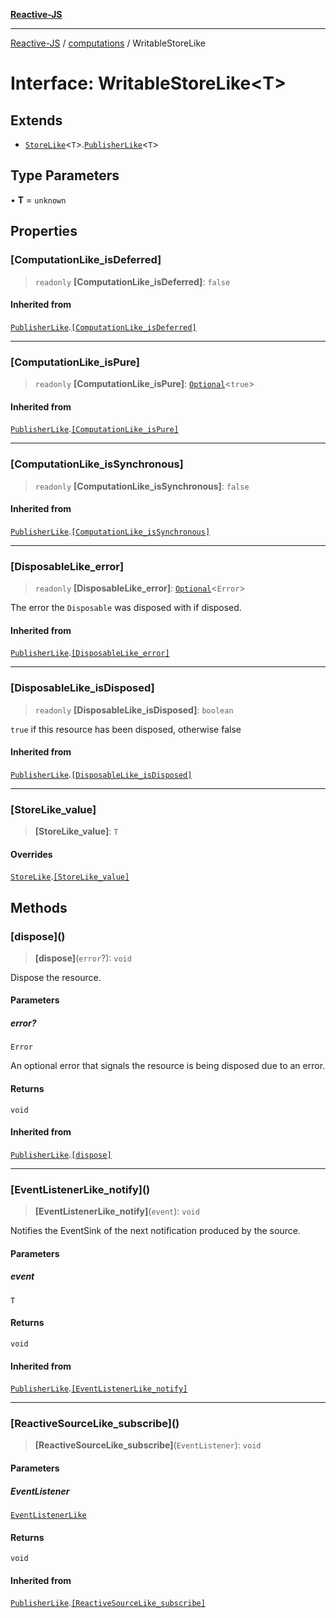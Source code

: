 [**Reactive-JS**](../../README.md)

***

[Reactive-JS](../../README.md) / [computations](../README.md) / WritableStoreLike

# Interface: WritableStoreLike\<T\>

## Extends

- [`StoreLike`](StoreLike.md)\<`T`\>.[`PublisherLike`](PublisherLike.md)\<`T`\>

## Type Parameters

• **T** = `unknown`

## Properties

### \[ComputationLike\_isDeferred\]

> `readonly` **\[ComputationLike\_isDeferred\]**: `false`

#### Inherited from

[`PublisherLike`](PublisherLike.md).[`[ComputationLike_isDeferred]`](PublisherLike.md#computationlike_isdeferred)

***

### \[ComputationLike\_isPure\]

> `readonly` **\[ComputationLike\_isPure\]**: [`Optional`](../../functions/type-aliases/Optional.md)\<`true`\>

#### Inherited from

[`PublisherLike`](PublisherLike.md).[`[ComputationLike_isPure]`](PublisherLike.md#computationlike_ispure)

***

### \[ComputationLike\_isSynchronous\]

> `readonly` **\[ComputationLike\_isSynchronous\]**: `false`

#### Inherited from

[`PublisherLike`](PublisherLike.md).[`[ComputationLike_isSynchronous]`](PublisherLike.md#computationlike_issynchronous)

***

### \[DisposableLike\_error\]

> `readonly` **\[DisposableLike\_error\]**: [`Optional`](../../functions/type-aliases/Optional.md)\<`Error`\>

The error the `Disposable` was disposed with if disposed.

#### Inherited from

[`PublisherLike`](PublisherLike.md).[`[DisposableLike_error]`](PublisherLike.md#disposablelike_error)

***

### \[DisposableLike\_isDisposed\]

> `readonly` **\[DisposableLike\_isDisposed\]**: `boolean`

`true` if this resource has been disposed, otherwise false

#### Inherited from

[`PublisherLike`](PublisherLike.md).[`[DisposableLike_isDisposed]`](PublisherLike.md#disposablelike_isdisposed)

***

### \[StoreLike\_value\]

> **\[StoreLike\_value\]**: `T`

#### Overrides

[`StoreLike`](StoreLike.md).[`[StoreLike_value]`](StoreLike.md#storelike_value)

## Methods

### \[dispose\]()

> **\[dispose\]**(`error`?): `void`

Dispose the resource.

#### Parameters

##### error?

`Error`

An optional error that signals the resource is being disposed due to an error.

#### Returns

`void`

#### Inherited from

[`PublisherLike`](PublisherLike.md).[`[dispose]`](PublisherLike.md#dispose)

***

### \[EventListenerLike\_notify\]()

> **\[EventListenerLike\_notify\]**(`event`): `void`

Notifies the EventSink of the next notification produced by the source.

#### Parameters

##### event

`T`

#### Returns

`void`

#### Inherited from

[`PublisherLike`](PublisherLike.md).[`[EventListenerLike_notify]`](PublisherLike.md#eventlistenerlike_notify)

***

### \[ReactiveSourceLike\_subscribe\]()

> **\[ReactiveSourceLike\_subscribe\]**(`EventListener`): `void`

#### Parameters

##### EventListener

[`EventListenerLike`](../../utils/interfaces/EventListenerLike.md)

#### Returns

`void`

#### Inherited from

[`PublisherLike`](PublisherLike.md).[`[ReactiveSourceLike_subscribe]`](PublisherLike.md#reactivesourcelike_subscribe)
